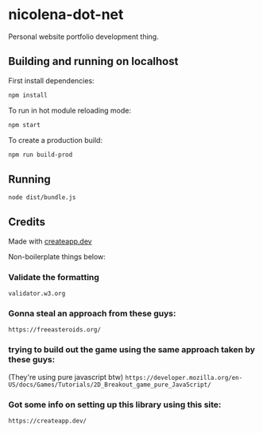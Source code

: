 # nicolena-dot-net

Personal website portfolio development thing.

## Building and running on localhost

First install dependencies:

```sh
npm install
```

To run in hot module reloading mode:

```sh
npm start
```

To create a production build:

```sh
npm run build-prod
```

## Running

```sh
node dist/bundle.js
```

## Credits

Made with [createapp.dev](https://createapp.dev/)  

Non-boilerplate things below:  

### Validate the formatting
`validator.w3.org`

### Gonna steal an approach from these guys:
`https://freeasteroids.org/`

### trying to build out the game using the same approach taken by these guys:  
(They're using pure javascript btw)
`https://developer.mozilla.org/en-US/docs/Games/Tutorials/2D_Breakout_game_pure_JavaScript/`

### Got some info on setting up this library using this site:
`https://createapp.dev/`